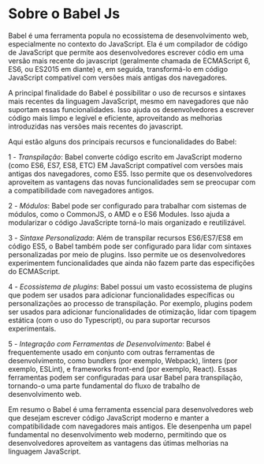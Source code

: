 # Sobre o Babel Js

Babel é uma ferramenta popula no ecossistema de desenvolvimento web, especialmente no contexto do JavaScript. Ela é um compilador de código de JavaScript que permite aos desenvolvedores escrever códio em uma versão mais recente do javascript (geralmente chamada de ECMAScript 6, ES6, ou ES2015 em diante) e, em seguida, transformá-lo em código JavaScript compatível com versões mais antigas dos navegadores.

A principal finalidade do Babel é possibilitar o uso de recursos e sintaxes mais recentes da linguagem JavaScript, mesmo em navegadores que não suportam essas funcionalidades. Isso ajuda os desenvolvedores a escrever código mais limpo e legível e eficiente, aproveitando as melhorias introduzidas nas versões mais recentes do javascript.

Aqui estão alguns dos principais recursos e funcionalidades do Babel:

1 - *Transpilação*: Babel converte código escrito em JavaScript moderno (como ES6, ES7, ES8, ETC) EM JavaScript compatível com versões mais antigas dos navegadores, como ES5. Isso permite que os desenvolvedores aproveitem as vantagens das novas funcionalidades sem se preocupar com a compatibilidade com navegadores antigos.

2 - *Módulos*: Babel pode ser configurado para trabalhar com sistemas de módulos, como o CommonJS, o AMD e o ES6 Modules. Isso ajuda a modularizar o código JavaScripte torná-lo mais organizado e reutilizável. 

3 - *Sintaxe Personalizada*: Além de transpilar recursos ES6/ES7/ES8 em código ES5, o Babel também pode ser configurado para lidar com sintaxes personalizadas por meio de plugins. Isso permite ue os desenvolvedores experimentem funcionalidades que ainda não fazem parte das especifições do ECMAScript. 

4 - *Ecossistema de plugins*: Babel possui um vasto ecossistema de plugins que podem ser usados para adicionar funcionalidades específicas ou personalizações ao processo de transpilação. Por exemplo, plugins podem ser usados para adicionar funcionalidades de otimização, lidar com tipagem estática (com o uso do Typescript), ou para suportar recursos experimentais.

5 - *Integração com Ferramentas de Desenvolvimento*: Babel é frequentemente usado em conjunto com outras ferramentas de desenvolvimento, como bundlers (por exemplo, Webpack), linters (por exemplo, ESLint), e frameworks front-end (por exemplo, React). Essas ferramentas podem ser configuradas para usar Babel para transpilação, tornando-o uma parte fundamental do fluxo de trabalho de desenvolvimento web. 

Em resumo o Babel é uma ferramenta essencial para desenvolvedores web que desejam escrever código JavaScript moderno e manter a compatibilidade com navegadores mais antigos. Ele desenpenha um papel fundamental no desenvolvimento web moderno, permitindo que os desenvolvedores aproveitem as vantagens das útimas melhorias na linguagem JavaScript. 


